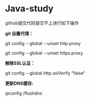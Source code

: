 # Java-study
github提交代码提交不上进行如下操作

**git 设置代理：**

git config --global --unset http.proxy

git config --global --unset https.proxy

**解除SSL认证：**

git config --global http.sslVerify "false"

**更新DNS缓存:**

ipconfig  /flushdns

